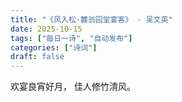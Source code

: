 ```yaml
---
title: "《风入松·麓翁园堂宴客》 - 吴文英"
date: 2025-10-15
tags: ["每日一诗", "自动发布"]
categories: ["诗词"]
draft: false
---
```


欢宴良宵好月，
佳人修竹清风。

